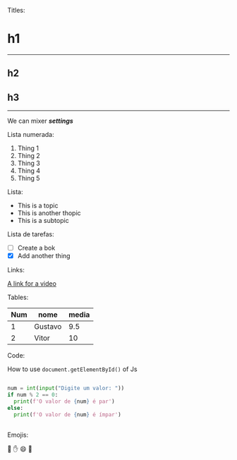 Titles:

# h1
---
## h2
## h3
---

We can mixer ***settings***

Lista numerada:

1. Thing 1
2. Thing 2
689. Thing 3 
691. Thing 4
692. Thing 5

Lista:

* This is a topic
* This is another thopic
* This is a subtopic

Lista de tarefas:

- [ ] Create a bok
- [x] Add another thing

Links:

[A link for a video](https://www.cursoemvideo.com/curso/curso-de-git-e-github/aulas/aulas-de-git-e-github/modulos/guia-da-linguagem-markdown-curso-de-git-e-github/)

Tables:

Num | nome | media
---|---|---
1 | Gustavo | 9.5
2 | Vitor | 10

Code:

How to use `document.getElementById()` of Js

```python

num = int(input("Digite um valor: "))
if num % 2 == 0:
  print(f'O valor de {num} é par')
else:
  print(f'O valor de {num} é ímpar')
  
```

Emojis:

:vulcan_salute:
:hand:
:smile: 🐒
